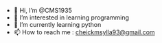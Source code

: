 - 👋 Hi, I’m @CMS1935
- 👀 I’m interested in learning programming
- 🌱 I’m currently learning python
- 📫 How to reach me : cheickmsylla93@gmail.com

<!---
CMS1935/CMS1935 is a ✨ special ✨ repository because its `README.md` (this file) appears on your GitHub profile.
You can click the Preview link to take a look at your changes.
--->
